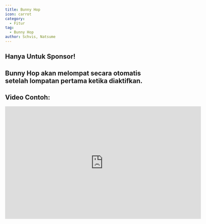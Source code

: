```yaml
---
title: Bunny Hop
icon: carrot
category:
  - Fitur
tag:
  - Bunny Hop
author: Schvis, Natsume
---
```


## Hanya Untuk Sponsor!
## Bunny Hop akan melompat secara otomatis setelah lompatan pertama ketika diaktifkan.

## Video Contoh:

<iframe width="640" height="369" src="https://www.youtube.com/embed/Gh2GX23E6dw?list=PL5eI1Tb64p56g27qfYk7VuFTz4FK6YrKa" title="Korepi - Bunnyhop (Sponsor)" frameborder="0" allow="accelerometer; autoplay; clipboard-write; encrypted-media; gyroscope; picture-in-picture; web-share" allowfullscreen></iframe>